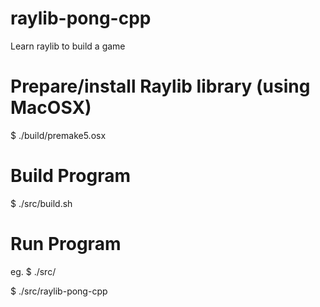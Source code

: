 # raylib-pong-cpp

Learn raylib to build a game

# Prepare/install Raylib library (using MacOSX)

$ ./build/premake5.osx

# Build Program

$ ./src/build.sh

# Run Program

eg.
$ ./src/<gamename>

$ ./src/raylib-pong-cpp
